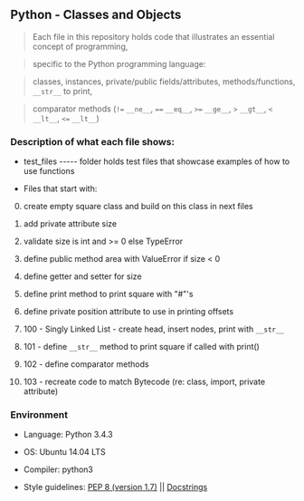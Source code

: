 ## Python - Classes and Objects

> Each file in this repository holds code that illustrates an essential concept of programming,

> specific to the Python programming language:

> classes, instances, private/public fields/attributes, methods/functions, ```__str__``` to print,

> comparator methods (```!=``` ```__ne__```, ```==``` ```__eq__```, ```>=``` ```__ge__```, ```>``` ```__gt__```, ```<``` ```__lt__```, ```<=``` ```__lt__```)



### Description of what each file shows:

* test_files ----- folder holds test files that showcase examples of how to use functions

* Files that start with:

0. create empty square class and build on this class in next files

1. add private attribute size

2. validate size is int and >= 0 else TypeError

3. define public method area with ValueError if size < 0

4. define getter and setter for size

5. define print method to print square with "#"'s

6. define private position attribute to use in printing offsets

100. 100 - Singly Linked List - create head, insert nodes, print with ```__str__```

101. 101 - define ```__str__``` method to print square if called with print()

102. 102 - define comparator methods

103. 103 - recreate code to match Bytecode (re: class, import, private attribute)



### Environment

* Language: Python 3.4.3

* OS: Ubuntu 14.04 LTS

* Compiler: python3

* Style guidelines: [PEP 8 (version 1.7)](https://www.python.org/dev/peps/pep-0008/) || [Docstrings](http://sphinxcontrib-napoleon.readthedocs.io/en/latest/example_google.html)
